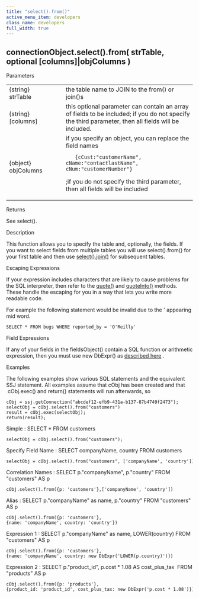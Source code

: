```yaml
---
title: "select().from()"
active_menu_item: developers
class_name: developers
full_width: true
---
```



## connectionObject.select().from( strTable, optional [columns]|objColumns )

Parameters

<table>
<tr>
<td width="181">
{string} strTable

</td>
<td width="18">
</td>
<td width="681">
the table name to JOIN to the from() or join()s

</td>
</tr>
<tr>
<td width="181">
{string} [columns]

</td>
<td width="18">
</td>
<td width="681">
this optional parameter can contain an array of fields to be included; if you do not specify the third parameter, then all fields will be included.

</td>
</tr>
<tr>
<td width="181">
{object} objColumns

</td>
<td width="18">
</td>
<td width="681">
if you specify an object, you can replace the field names

       {cCust:"customerName", cName:"contactlastName", cNum:"customerNumber"}
      

;if you do not specify the third parameter, then all fields will be included

</td>
</tr>
</table>

Returns

See select().

Description

This function allows you to specify the table and, optionally, the fields. If you want to select fields from multiple tables you will use select().from() for your first table and then use [select().join()](select-join) for subsequent tables.

Escaping Expressions

If your expression includes characters that are likely to cause problems for the SQL interpreter, then refer to the [quote()](../quote) and [quoteInto()](../quoteinto) methods. These handle the escaping for you in a way that lets you write more readable code.

For example the following statement would be invalid due to the ' appearing mid word.

    SELECT * FROM bugs WHERE reported_by = 'O'Reilly'
   

Field Expressions

If any of your fields in the fieldsObject() contain a SQL function or arithmetic expression, then you must use new DbExpr() as [described here](../../../../../data-storage/server-side-data-storage/handling-sql-expressions) .

Examples

The following examples show various SQL statements and the equivalent SSJ statement. All examples assume that cObj has been created and that  cObj.exec() and return() statements will run afterwards, so

    cObj = ssj.getConnection("abcdef12-efb9-431a-b137-87b4749f2473");
    selectObj = cObj.select().from("customers")
    result = cObj.exec(selectObj);
    return(result);
   

Simple : SELECT \* FROM customers

    selectObj = cObj.select().from("customers");
   

Specify Field Name : SELECT companyName, country FROM customers

    selectObj = cObj.select().from("customers", ['companyName', 'country']);
   

Correlation Names : SELECT p."companyName", p."country" FROM "customers" AS p

    cObj.select().from({p: 'customers'},['companyName', 'country'])
   

Alias : SELECT p."companyName" as name, p."country" FROM "customers" AS p

    cObj.select().from({p: 'customers'},{name: 'companyName', country: 'country'})
   

Expression 1 : SELECT p."companyName" as name, LOWER(country) FROM "customers" AS p

    cObj.select().from({p: 'customers'},{name: 'companyName', country: new DbExpr('LOWER(p.country)')})
   

Expression 2 : SELECT p."product\_id", p.cost \* 1.08 AS cost\_plus\_tax  FROM "products" AS p

    cObj.select().from({p: 'products'},{product_id: 'product_id', cost_plus_tax: new DbExpr('p.cost * 1.08')})
   


